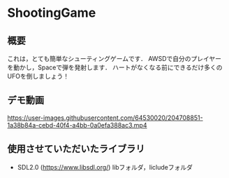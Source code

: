 # ShootingGame
## 概要
これは，とても簡単なシューティングゲームです．
AWSDで自分のプレイヤーを動かし，Spaceで弾を発射します．
ハートがなくなる前にできるだけ多くのUFOを倒しましょう！

## デモ動画

https://user-images.githubusercontent.com/64530020/204708851-1a38b84a-cebd-40f4-a4bb-0a0efa388ac3.mp4

## 使用させていただいたライブラリ
- SDL2.0 (https://www.libsdl.org/) libフォルダ，licludeフォルダ
